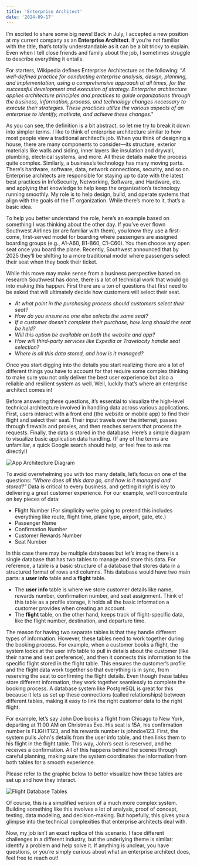 ```yaml
---
title: 'Enterprise Architect'
date: '2024-09-17'
---
```


I’m excited to share some big news! Back in July, I accepted a new position at my current company as an **Enterprise Architect**. If you’re not familiar with the title, that’s totally understandable as it can be a bit tricky to explain. Even when I tell close friends and family about the job, I sometimes struggle to describe everything it entails.

For starters, Wikipedia defines Enterprise Architecture as the following: “*A well-defined practice for conducting enterprise analysis, design, planning, and implementation, using a comprehensive approach at all times, for the successful development and execution of strategy. Enterprise architecture applies architecture principles and practices to guide organizations through the business, information, process, and technology changes necessary to execute their strategies. These practices utilize the various aspects of an enterprise to identify, motivate, and achieve these changes*." 

As you can see, the definition is a bit abstract, so let me try to break it down into simpler terms.
I like to think of enterprise architecture similar to how most people view a traditional architect’s job. When you think of designing a house, there are many components to consider—its structure, exterior materials like walls and siding, inner layers like insulation and drywall, plumbing, electrical systems, and more. All these details make the process quite complex. Similarly, a business’s technology has many moving parts. There’s hardware, software, data, network connections, security, and so on. Enterprise architects are responsible for staying up to date with the latest best practices in InfoSecurity, Networking, Software, and Hardware, etc. and applying that knowledge to help keep the organization’s technology running smoothly. My role is to help design, build, and operate systems that align with the goals of the IT organization. While there’s more to it, that’s a basic idea.

To help you better understand the role, here’s an example based on something I was thinking about the other day. If you’ve ever flown Southwest Airlines (or are familiar with them), you know they use a first-come, first-served model for boarding where passengers are assigned boarding groups (e.g., A1-A60, B1-B60, C1-C60). You then choose any open seat once you board the plane. Recently, Southwest announced that by 2025 they’ll be shifting to a more traditional model where passengers select their seat when they book their ticket.

While this move may make sense from a business perspective based on research Southwest has done, there is a lot of technical work that would go into making this happen. First there are a ton of questions that first need to be asked that will ultimately decide how customers will select their seat. 

- *At what point in the purchasing process should customers select their seat?*
- *How do you ensure no one else selects the same seat?*
- *If a customer doesn’t complete their purchase, how long should the seat be held?*
- *Will this option be available on both the website and app?*
- *How will third-party services like Expedia or Travelocity handle seat selection?*
- *Where is all this data stored, and how is it managed?*

Once you start digging into the details you start realizing there are a lot of different things you have to account for that require some complex thinking to make sure you not only deliver the best user experience but also a reliable and resilient system as well. Well, luckily that’s where an enterprise architect comes in!

Before answering these questions, it’s essential to visualize the high-level technical architecture involved in handling data across various applications. First, users interact with a front end (the website or mobile app) to find their flight and select their seat. Their input travels over the internet, passes through firewalls and proxies, and then reaches servers that process the requests. Finally, the data is stored in the database. Here’s a simple diagram to visualize basic application data handling. (If any of the terms are unfamiliar, a quick Google search should help, or feel free to ask me directly!)

![App Architecture Diagram](/images/App_Architecture_Diagram.jpg "App Architecture Diagram")

To avoid overwhelming you with too many details, let’s focus on one of the questions: “*Where does all this data go, and how is it managed and stored?”* Data is critical to every business, and getting it right is key to delivering a great customer experience. For our example, we’ll concentrate on key pieces of data:

- Flight Number (For simplicity we’re going to pretend this includes everything like route, flight time, plane type, airport, gate, etc.)
- Passenger Name
- Confirmation Number
- Customer Rewards Number
- Seat Number

In this case there may be multiple databases but let’s imagine there is a single database that has two tables to manage and store this data. For reference, a table is a basic structure of a database that stores data in a structured format of rows and columns. This database would have two main parts: a **user info** table and a **flight** table.
- The **user info** table is where we store customer details like name, rewards number, confirmation number, and seat assignment. Think of this table as a profile storage, it holds all the basic information a customer provides when creating an account.
- The **flight** table, on the other hand, keeps track of flight-specific data, like the flight number, destination, and departure time.

The reason for having two separate tables is that they handle different types of information. However, these tables need to work together during the booking process. For example, when a customer books a flight, the system looks at the user info table to pull in details about the customer (like their name and seat preference), and then it connects this information to the specific flight stored in the flight table. This ensures the customer’s profile and the flight data work together so that everything is in sync, from reserving the seat to confirming the flight details. Even though these tables store different information, they work together seamlessly to complete the booking process. A database system like PostgreSQL is great for this because it lets us set up these connections (called relationships) between different tables, making it easy to link the right customer data to the right flight.

For example, let’s say John Doe books a flight from Chicago to New York, departing at 11:00 AM on Christmas Eve. His seat is 15A, his confirmation number is FLIGHT123, and his rewards number is johndoe123. First, the system pulls John's details from the user info table, and then links them to his flight in the flight table. This way, John’s seat is reserved, and he receives a confirmation. All of this happens behind the scenes through careful planning, making sure the system coordinates the information from both tables for a smooth experience.

Please refer to the graphic below to better visualize how these tables are set up and how they interact.

![Flight Database Tables](/images/Flight_Database_Tables.jpg "Flight Database Tables")

Of course, this is a simplified version of a much more complex system. Building something like this involves a lot of analysis, proof of concept, testing, data modeling, and decision-making. But hopefully, this gives you a glimpse into the technical complexities that enterprise architects deal with.

Now, my job isn’t an exact replica of this scenario. I face different challenges in a different industry, but the underlying theme is similar: identify a problem and help solve it. If anything is unclear, you have questions, or you’re simply curious about what an enterprise architect does, feel free to reach out!
